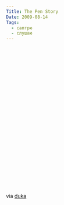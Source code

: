 ```yaml
---
Title: The Pen Story
Date: 2009-08-14
Tags: 
  - саптрю
  - слушаю
---
```


<div class="text"><p><object width="640" height="385"><param name="movie" value="http://www.youtube.com/v/m9Et7UQh1tg&amp;hl=en&amp;fs=1&amp;"></param><param name="allowFullScreen" value="true"></param><param name="allowscriptaccess" value="always"></param><embed src="http://www.youtube.com/v/m9Et7UQh1tg&amp;hl=en&amp;fs=1&amp;" type="application/x-shockwave-flash" allowscriptaccess="always" allowfullscreen="true" width="640" height="385"></embed></object></p>
<p>via <a href="http://duka.tumblr.com/post/162707325">duka</a></p></div>